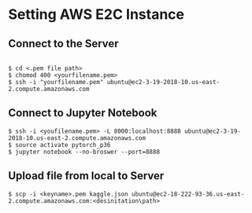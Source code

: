 # Setting AWS E2C Instance



## Connect to the Server

```

$ cd <.pem file path>
$ chomod 400 <yourfilename.pem>
$ ssh -i "yourfilename.pem" ubuntu@ec2-3-19-2018-10.us-east-2.compute.amazonaws.com

```

## Connect to Jupyter Notebook

```
$ ssh -i <youfilename.pem> -L 8000:localhost:8888 ubuntu@ec2-3-19-2018-10.us-east-2.compute.amazonaws.com
$ source activate pytorch_p36
$ jupyter notebook --no-broswer --port=8888
```


## Upload file from local to Server

```
$ scp -i <keyname>.pem kaggle.json ubuntu@ec2-18-222-93-36.us-east-2.compute.amazonaws.com:<desinitation\path>
```

